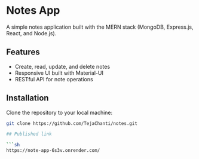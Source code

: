 # Notes App

A simple notes application built with the MERN stack (MongoDB, Express.js, React, and Node.js).

## Features

- Create, read, update, and delete notes
- Responsive UI built with Material-UI
- RESTful API for note operations

## Installation

Clone the repository to your local machine:

```sh
git clone https://github.com/TejaChanti/notes.git

## Published link

```sh
https://note-app-6s3v.onrender.com/
